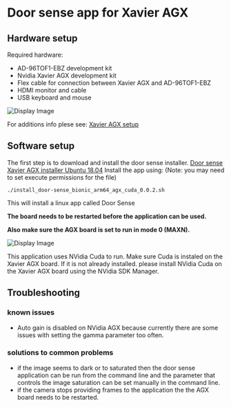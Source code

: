 # Door sense app for Xavier AGX

## Hardware setup
Required hardware:
 - AD-96TOF1-EBZ development kit
 - Nvidia Xavier AGX development kit
 - Flex cable for connection between Xavier AGX and AD-96TOF1-EBZ
 - HDMI monitor and cable
 - USB keyboard and mouse
 
 ![Display Image](https://github.com/robotics-ai/tof_process_public/blob/main/door_sense/Doc/Images/xavier-agx-ad96tof1.jpg)

For additions info plese see: 
[Xavier AGX setup](https://wiki.analog.com/resources/eval/user-guides/ad-96tof1-ebz/ug_xavier_agx)

## Software setup

The first step is to download and install the door sense installer. [Door sense Xavier AGX installer Ubuntu 18.04](https://github.com/robotics-ai/tof_process_public/blob/main/door_sense/Xavier-AGX/install_door-sense_bionic_arm64_agx_cuda_0.0.2.sh)
Install the app using: (Note: you may need to set execute permissions for the file)
```
./install_door-sense_bionic_arm64_agx_cuda_0.0.2.sh
```
This will install a linux app called Door Sense

**The board needs to be restarted before the application can be used.**

**Also make sure the AGX board is set to run in mode 0 (MAXN).**

![Display Image](https://github.com/robotics-ai/tof_process_public/blob/main/box_measure/Doc/Images/set_mode.png)

This application uses NVidia Cuda to run. Make sure Cuda is instaled on the Xavier AGX board. If it is not already installed. please install NVidia Cuda on the Xavier AGX board using the NVidia SDK Manager.
 
## Troubleshooting
### known issues
   - Auto gain is disabled on NVidia AGX because currently there are some issues with setting the gamma parameter too often.
### solutions to common problems
   - if the image seems to dark or to saturated then the door sense application can be run from the command line and the parameter that controls the image saturation can be set manually in the command line.
   - if the camera stops providing frames to the application the the AGX board needs to be restarted.
